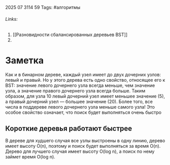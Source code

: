 2025 07 3114 59
Tags: #алгоритмы 
###### Links: 
1) [[Разновидности сбалансированных деревьев BST]]
2) 
# Заметка
Как и в бинарном дереве, каждый узел имеет до двух дочерних узлов: левый и правый. Но у этого дерева есть одно свойство, относящее его к BST: значение левого дочернего узла всегда меньше, чем значение узла, а значение правого дочернего узла всегда больше. Таким образом, для узла 10 левый дочерний узел имеет меньшее значение (5), а правый дочерний узел — большее значение (20). Более того, все числа в поддереве левого дочернего узла меньше самого узла! Это особое свойство означает, что поиск будет выполняться очень быстро
## Короткие деревья работают быстрее
В дереве для худшего случая все узлы выстроены в одну линию, дерево имеет высоту O(n),
поэтому и поиск будет выполняться за время O(n). Дерево для лучшего случая имеет высоту O(log n), а поиск по нему займет время O(log n).